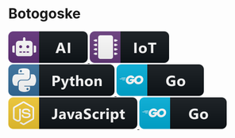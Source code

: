 # Botogoske

<a href="#">
   <img src="ai.svg" alt="example badge" style="vertical-align:top margin:6px 4px">
</a>

<a href="#">
   <img src="iot.svg" alt="example badge" style="vertical-align:top margin:6px 4px">
</a>

<a href="#">
   <img src="python.svg" alt="example badge" style="vertical-align:top margin:6px 4px">
</a>

<a href="#">
   <img src="go.svg" alt="example badge" style="vertical-align:top margin:6px 4px">
</a>

<a href="#">
   <img src="js.svg" alt="example badge" style="vertical-align:top margin:6px 4px">
</a>

<a href="#">
   <img src="go.svg" alt="example badge" style="vertical-align:top margin:6px 4px">
</a>
